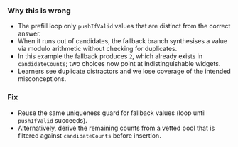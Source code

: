 ### Why this is wrong
- The prefill loop only `pushIfValid` values that are distinct from the correct answer.
- When it runs out of candidates, the fallback branch synthesises a value via modulo arithmetic without checking for duplicates.
- In this example the fallback produces `2`, which already exists in `candidateCounts`; two choices now point at indistinguishable widgets.
- Learners see duplicate distractors and we lose coverage of the intended misconceptions.

### Fix
- Reuse the same uniqueness guard for fallback values (loop until `pushIfValid` succeeds).
- Alternatively, derive the remaining counts from a vetted pool that is filtered against `candidateCounts` before insertion.

